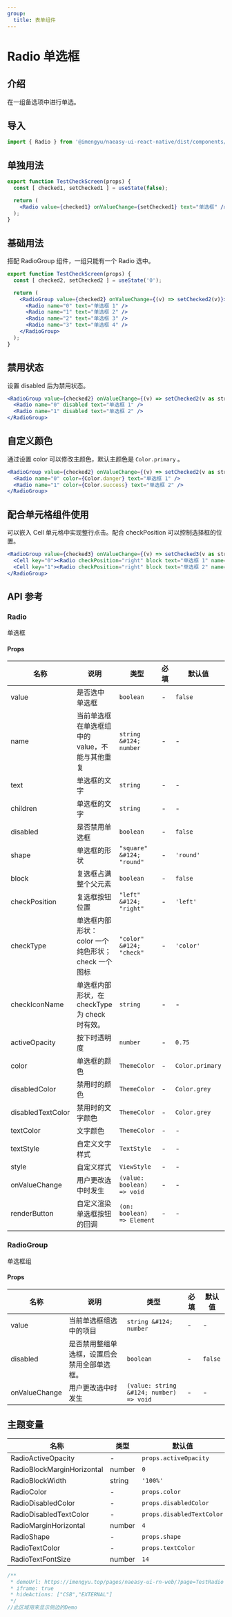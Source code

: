 ```yaml
---
group:
  title: 表单组件
---
```


# Radio 单选框

## 介绍

在一组备选项中进行单选。

## 导入

```jsx
import { Radio } from '@imengyu/naeasy-ui-react-native/dist/components/form'
```

## 单独用法

```jsx
export function TestCheckScreen(props) {
  const [ checked1, setChecked1 ] = useState(false);

  return (
    <Radio value={checked1} onValueChange={setChecked1} text="单选框" />
  );
}
```

## 基础用法

搭配 RadioGroup 组件，一组只能有一个 Radio 选中。

```jsx
export function TestCheckScreen(props) {
  const [ checked2, setChecked2 ] = useState('0');

  return (
    <RadioGroup value={checked2} onValueChange={(v) => setChecked2(v)}>
      <Radio name="0" text="单选框 1" />
      <Radio name="1" text="单选框 2" />
      <Radio name="2" text="单选框 3" />
      <Radio name="3" text="单选框 4" />
    </RadioGroup>
  );
}

```

## 禁用状态

设置 disabled 后为禁用状态。

```jsx
<RadioGroup value={checked2} onValueChange={(v) => setChecked2(v as string)}>
  <Radio name="0" disabled text="单选框 1" />
  <Radio name="1" disabled text="单选框 2" />
</RadioGroup>
```

## 自定义颜色

通过设置 color 可以修改主颜色，默认主颜色是 `Color.primary` 。

```jsx
<RadioGroup value={checked2} onValueChange={(v) => setChecked2(v as string)}>
  <Radio name="0" color={Color.danger} text="单选框 1" />
  <Radio name="1" color={Color.success} text="单选框 2" />
</RadioGroup>
```

## 配合单元格组件使用

可以嵌入 Cell 单元格中实现整行点击。配合 checkPosition 可以控制选择框的位置。

```jsx
<RadioGroup value={checked3} onValueChange={(v) => setChecked3(v as string)}>
  <Cell key="0"><Radio checkPosition="right" block text="单选框 1" name="1" /></Cell>
  <Cell key="1"><Radio checkPosition="right" block text="单选框 2" name="2" /></Cell>
</RadioGroup>
```

## API 参考

### Radio

单选框

#### Props

|名称|说明|类型|必填|默认值|
|--|--|--|--|--|
|value|是否选中 单选框|`boolean`|-|`false`|
|name|当前单选框在单选框组中的value，不能与其他重复|`string &#124; number`|-|-|
|text|单选框的文字|`string`|-|-|
|children|单选框的文字|`string`|-|-|
|disabled|是否禁用单选框|`boolean`|-|`false`|
|shape|单选框的形状|`"square" &#124; "round"`|-|`'round'`|
|block|复选框占满整个父元素|`boolean`|-|`false`|
|checkPosition|复选框按钮位置|`"left" &#124; "right"`|-|`'left'`|
|checkType|单选框内部形状：color 一个纯色形状；check 一个图标|`"color" &#124; "check"`|-|`'color'`|
|checkIconName|单选框内部形状，在 checkType 为 check 时有效。|`string`|-|-|
|activeOpacity|按下时透明度|`number`|-|`0.75`|
|color|单选框的颜色|`ThemeColor`|-|`Color.primary`|
|disabledColor|禁用时的颜色|`ThemeColor`|-|`Color.grey`|
|disabledTextColor|禁用时的文字颜色|`ThemeColor`|-|`Color.grey`|
|textColor|文字颜色|`ThemeColor`|-|-|
|textStyle|自定义文字样式|`TextStyle`|-|-|
|style|自定义样式|`ViewStyle`|-|-|
|onValueChange|用户更改选中时发生|`(value: boolean) => void`|-|-|
|renderButton|自定义渲染单选框按钮的回调|`(on: boolean) => Element`|-|-|

### RadioGroup

单选框组

#### Props

|名称|说明|类型|必填|默认值|
|--|--|--|--|--|
|value|当前单选框组选中的项目|`string &#124; number`|-|-|
|disabled|是否禁用整组单选框，设置后会禁用全部单选框。|`boolean`|-|`false`|
|onValueChange|用户更改选中时发生|`(value: string &#124; number) => void`|-|-|

## 主题变量

|名称|类型|默认值|
|--|--|--|
|RadioActiveOpacity|-|`props.activeOpacity`|
|RadioBlockMarginHorizontal|number|`0`|
|RadioBlockWidth|string|`'100%'`|
|RadioColor|-|`props.color`|
|RadioDisabledColor|-|`props.disabledColor`|
|RadioDisabledTextColor|-|`props.disabledTextColor`|
|RadioMarginHorizontal|number|`4`|
|RadioShape|-|`props.shape`|
|RadioTextColor|-|`props.textColor`|
|RadioTextFontSize|number|`14`|

```jsx | preview
/**
 * demoUrl: https://imengyu.top/pages/naeasy-ui-rn-web/?page=TestRadio
 * iframe: true
 * hideActions: ["CSB","EXTERNAL"]
 */
//此区域用来显示侧边的Demo
```
